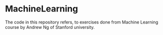# MachineLearning

The code in this repository refers, to exercises done from Machine Learning course by Andrew Ng of Stanford university. 

